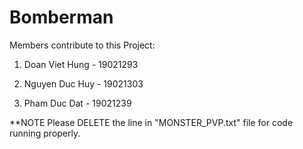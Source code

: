 # Bomberman

Members contribute to this Project:

1. Doan Viet Hung - 19021293

2. Nguyen Duc Huy - 19021303

3. Pham Duc Dat - 19021239

**NOTE
Please DELETE the line in "MONSTER_PVP.txt" file for code running properly.
